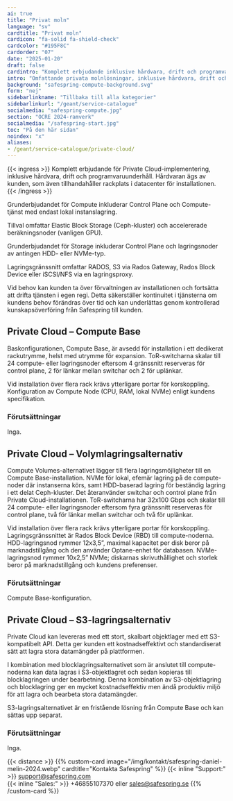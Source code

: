 ```yaml
---
ai: true
title: "Privat moln"
language: "sv"
cardtitle: "Privat moln"
cardicon: "fa-solid fa-shield-check"
cardcolor: "#195F8C"
cardorder: "07"
date: "2025-01-20"
draft: false
cardintro: "Komplett erbjudande inklusive hårdvara, drift och programvaruunderhåll."
intro: "Omfattande privata molnlösningar, inklusive hårdvara, drift och programvaruunderhåll, anpassade för full kontroll och skalbarhet i dedikerad kundägd infrastruktur."
background: "safespring-compute-background.svg"
form: "nej"
sidebarlinkname: "Tillbaka till alla kategorier"
sidebarlinkurl: "/geant/service-catalogue"
socialmedia: "safespring-compute.jpg"
section: "OCRE 2024-ramverk"
socialmedia: "/safespring-start.jpg"
toc: "På den här sidan"
noindex: "x"
aliases:
- /geant/service-catalogue/private-cloud/
---
```

{{< ingress >}}
Komplett erbjudande för Private Cloud-implementering, inklusive hårdvara, drift och programvaruunderhåll. Hårdvaran ägs av kunden, som även tillhandahåller rackplats i datacenter för installationen.
{{< /ingress >}}

Grunderbjudandet för Compute inkluderar Control Plane och Compute-tjänst med endast lokal instanslagring.

Tillval omfattar Elastic Block Storage (Ceph-kluster) och accelererade beräkningsnoder (vanligen GPU).

Grunderbjudandet för Storage inkluderar Control Plane och lagringsnoder av antingen HDD- eller NVMe-typ.

Lagringsgränssnitt omfattar RADOS, S3 via Rados Gateway, Rados Block Device eller iSCSI/NFS via en lagringsproxy.

Vid behov kan kunden ta över förvaltningen av installationen och fortsätta att drifta tjänsten i egen regi. Detta säkerställer kontinuitet i tjänsterna om kundens behov förändras över tid och kan underlättas genom kontrollerad kunskapsöverföring från Safespring till kunden.

## Private Cloud – Compute Base

Baskonfigurationen, Compute Base, är avsedd för installation i ett dedikerat rackutrymme, helst med utrymme för expansion. ToR-switcharna skalar till 24 compute- eller lagringsnoder eftersom 4 gränssnitt reserveras för control plane, 2 för länkar mellan switchar och 2 för uplänkar.

Vid installation över flera rack krävs ytterligare portar för korskoppling. Konfiguration av Compute Node (CPU, RAM, lokal NVMe) enligt kundens specifikation.

### Förutsättningar

Inga.

## Private Cloud – Volymlagringsalternativ

Compute Volumes-alternativet lägger till flera lagringsmöjligheter till en Compute Base-installation. NVMe för lokal, efemär lagring på de compute-noder där instanserna körs, samt HDD-baserad lagring för beständig lagring i ett delat Ceph-kluster. Det återanvänder switchar och control plane från Private Cloud-installationen. ToR-switcharna har 32x100 Gbps och skalar till 24 compute- eller lagringsnoder eftersom fyra gränssnitt reserveras för control plane, två för länkar mellan switchar och två för uplänkar.

Vid installation över flera rack krävs ytterligare portar för korskoppling. Lagringsgränssnittet är Rados Block Device (RBD) till compute-noderna. HDD-lagringsnod rymmer 12x3,5”, maximal kapacitet per disk beror på marknadstillgång och den använder Optane-enhet för databasen. NVMe-lagringsnod rymmer 10x2,5” NVMe; diskarnas skrivuthållighet och storlek beror på marknadstillgång och kundens preferenser.

### Förutsättningar

Compute Base-konfiguration.

## Private Cloud – S3-lagringsalternativ

Private Cloud kan levereras med ett stort, skalbart objektlager med ett S3-kompatibelt API. Detta ger kunden ett kostnadseffektivt och standardiserat sätt att lagra stora datamängder på plattformen.

I kombination med blocklagringsalternativet som är anslutet till compute-noderna kan data lagras i S3-objektlagret och sedan kopieras till blocklagringen under bearbetning. Denna kombination av S3-objektlagring och blocklagring ger en mycket kostnadseffektiv men ändå produktiv miljö för att lagra och bearbeta stora datamängder.

S3-lagringsalternativet är en fristående lösning från Compute Base och kan sättas upp separat.

### Förutsättningar

Inga.

{{< distance >}}
{{% custom-card image="/img/kontakt/safespring-daniel-melin-2024.webp" cardtitle="Kontakta Safespring" %}}
{{< inline "Support:" >}} support@safespring.com  
{{< inline "Sales:" >}} +46855107370 eller sales@safespring.se
{{% /custom-card %}}